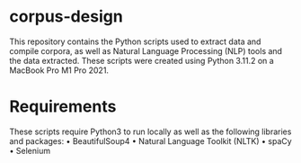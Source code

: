 # corpus-design

This repository contains the Python scripts used to extract data and compile corpora, as well as Natural Language Processing (NLP) tools and the data extracted. These scripts were created using Python 3.11.2 on a MacBook Pro M1 Pro 2021.  

# Requirements 
These scripts require Python3 to run locally as well as the following libraries and packages:
•	BeautifulSoup4
•	Natural Language Toolkit (NLTK)
•	spaCy
•	Selenium


